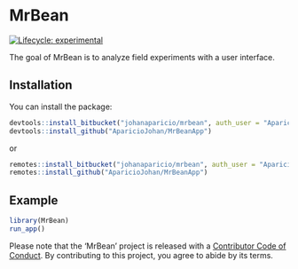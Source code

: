 
# MrBean



[![Lifecycle:
experimental](https://img.shields.io/badge/lifecycle-experimental-orange.svg)](https://www.tidyverse.org/lifecycle/#experimental)


The goal of MrBean is to analyze field experiments with a user
interface.

## Installation

You can install the package:

``` r
devtools::install_bitbucket("johanaparicio/mrbean", auth_user = "AparicioJohan", password = rstudioapi::askForPassword() )
devtools::install_github("AparicioJohan/MrBeanApp")
```
or

```r
remotes::install_bitbucket("johanaparicio/mrbean", auth_user = "AparicioJohan", password = rstudioapi::askForPassword() )
remotes::install_github("AparicioJohan/MrBeanApp")
```


## Example

``` r
library(MrBean)
run_app()
```

Please note that the ‘MrBean’ project is released with a [Contributor
Code of Conduct](CODE_OF_CONDUCT.md). By contributing to this project,
you agree to abide by its terms.
